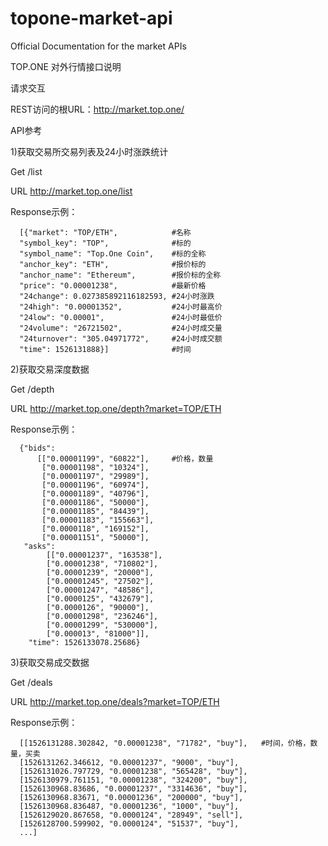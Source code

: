 # topone-market-api
Official Documentation for the market APIs

TOP.ONE 对外行情接口说明

请求交互

REST访问的根URL：http://market.top.one/


API参考

1)获取交易所交易列表及24小时涨跌统计

Get /list

URL http://market.top.one/list

Response示例：

      [{"market": "TOP/ETH",            #名称
      "symbol_key": "TOP",              #标的
      "symbol_name": "Top.One Coin",    #标的全称
      "anchor_key": "ETH",              #报价标的
      "anchor_name": "Ethereum",        #报价标的全称 
      "price": "0.00001238",            #最新价格
      "24change": 0.027385892116182593, #24小时涨跌  
      "24high": "0.00001352",           #24小时最高价
      "24low": "0.00001",               #24小时最低价
      "24volume": "26721502",           #24小时成交量
      "24turnover": "305.04971772",     #24小时成交额 
      "time": 1526131888}]              #时间


2)获取交易深度数据

Get /depth

URL http://market.top.one/depth?market=TOP/ETH

Response示例：

      {"bids":
          [["0.00001199", "60822"],     #价格，数量
           ["0.00001198", "10324"], 
           ["0.00001197", "29989"],
           ["0.00001196", "60974"], 
           ["0.00001189", "40796"], 
           ["0.00001186", "50000"],
           ["0.00001185", "84439"],
           ["0.00001183", "155663"],
           ["0.0000118", "169152"], 
           ["0.00001151", "50000"],
       "asks":
            [["0.00001237", "163538"], 
            ["0.00001238", "710802"], 
            ["0.00001239", "20000"], 
            ["0.00001245", "27502"],
            ["0.00001247", "48586"], 
            ["0.0000125", "432679"],
            ["0.0000126", "90000"],
            ["0.00001298", "236246"],
            ["0.00001299", "530000"], 
            ["0.000013", "81000"]], 
        "time": 1526133078.25686}

3)获取交易成交数据

Get /deals

URL http://market.top.one/deals?market=TOP/ETH

Response示例：

      [[1526131288.302842, "0.00001238", "71782", "buy"],   #时间，价格，数量，买卖
      [1526131262.346612, "0.00001237", "9000", "buy"], 
      [1526131026.797729, "0.00001238", "565428", "buy"], 
      [1526130979.761151, "0.00001238", "324200", "buy"], 
      [1526130968.83686, "0.00001237", "3314636", "buy"],
      [1526130968.83671, "0.00001236", "200000", "buy"],
      [1526130968.836487, "0.00001236", "1000", "buy"],
      [1526129020.867658, "0.0000124", "28949", "sell"],
      [1526128700.599902, "0.0000124", "51537", "buy"], 
      ...]
